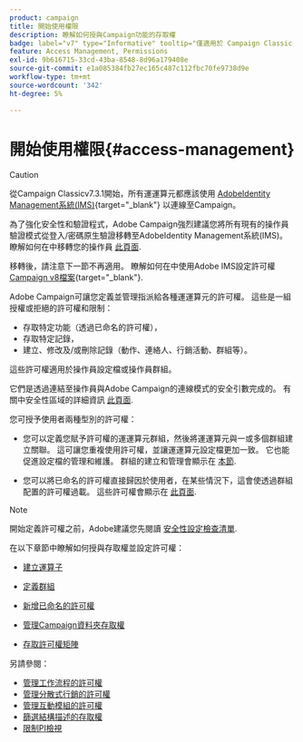 ```yaml
---
product: campaign
title: 開始使用權限
description: 瞭解如何授與Campaign功能的存取權
badge: label="v7" type="Informative" tooltip="僅適用於 Campaign Classic v7"
feature: Access Management, Permissions
exl-id: 9b616715-33cd-43ba-8548-8d96a179408e
source-git-commit: e1a085384fb27ec165c487c112fbc70fe9738d9e
workflow-type: tm+mt
source-wordcount: '342'
ht-degree: 5%

---
```


# 開始使用權限{#access-management}


>[!CAUTION]
>
>從Campaign Classicv7.3.1開始，所有運運算元都應該使用 [AdobeIdentity Management系統(IMS)](https://helpx.adobe.com/tw/enterprise/using/identity.html){target="_blank"} 以連線至Campaign。
>
>為了強化安全性和驗證程式，Adobe Campaign強烈建議您將所有現有的操作員驗證模式從登入/密碼原生驗證移轉至AdobeIdentity Management系統(IMS)。 瞭解如何在中移轉您的操作員 [此頁面](../../technotes/using/migrate-users-to-ims.md).
> 
>移轉後，請注意下一節不再適用。  瞭解如何在中使用Adobe IMS設定許可權 [Campaign v8檔案](https://experienceleague.adobe.com/docs/campaign/campaign-v8/admin/permissions/gs-permissions.html?lang=zh-Hant){target="_blank"}.


Adobe Campaign可讓您定義並管理指派給各種運運算元的許可權。 這些是一組授權或拒絕的許可權和限制：

* 存取特定功能（透過已命名的許可權），
* 存取特定記錄，
* 建立、修改及/或刪除記錄（動作、連絡人、行銷活動、群組等）。

這些許可權適用於操作員設定檔或操作員群組。

它們是透過連結至操作員與Adobe Campaign的連線模式的安全引數完成的。 有關中安全性區域的詳細資訊 [此頁面](../../installation/using/security-zones.md).

您可授予使用者兩種型別的許可權：

* 您可以定義您賦予許可權的運運算元群組，然後將運運算元與一或多個群組建立關聯。 這可讓您重複使用許可權，並讓運運算元設定檔更加一致。 它也能促進設定檔的管理和維護。 群組的建立和管理會顯示在 [本節](access-management-groups.md).

* 您可以將已命名的許可權直接歸因於使用者，在某些情況下，這會使透過群組配置的許可權過載。 這些許可權會顯示在 [此頁面](access-management-named-rights.md).

>[!NOTE]
>
>開始定義許可權之前，Adobe建議您先閱讀 [安全性設定檢查清單](https://helpx.adobe.com/tw/campaign/kb/acc-security.html).

在以下章節中瞭解如何授與存取權並設定許可權：

* [建立運算子](access-management-operators.md)

* [定義群組](access-management-groups.md)

* [新增已命名的許可權](access-management-named-rights.md)

* [管理Campaign資料夾存取權](access-management-folders.md)

* [存取許可權矩陣](access-management-named-rights.md#access-rights-matrix)


另請參閱：

* [管理工作流程的許可權](../../workflow/using/managing-rights.md)
* [管理分散式行銷的許可權](../../distributed/using/about-distributed-marketing.md#operators-and-entities)
* [管理互動模組的許可權](../../interaction/using/operator-profiles.md)
* [篩選結構描述的存取權](../../configuration/using/filtering-schemas.md)
* [限制PI檢視](../../configuration/using/restricting-pii-view.md)
